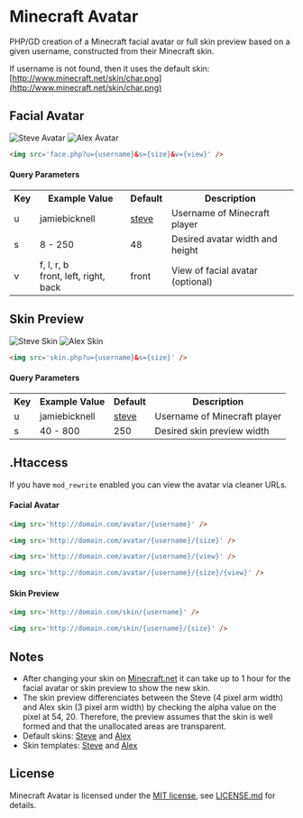 # Minecraft Avatar

PHP/GD creation of a Minecraft facial avatar or full skin preview based on a given username, constructed from their Minecraft skin.

If username is not found, then it uses the default skin: [http://www.minecraft.net/skin/char.png](http://www.minecraft.net/skin/char.png)

## Facial Avatar

<img src='http://jamiebicknell.github.io/Minecraft-Avatar/steve-face.png' alt='Steve Avatar' /> <img src='http://jamiebicknell.github.io/Minecraft-Avatar/alex-face.png' alt='Alex Avatar' />

```html
<img src='face.php?u={username}&s={size}&v={view}' />
```

#### Query Parameters

<table>
    <tr>
        <th>Key</th>
        <th>Example Value</th>
        <th>Default</th>
        <th>Description</th>
    </tr>
    <tr>
        <td>u</td>
        <td>jamiebicknell</td>
        <td><a href='https://minecraft.net/images/steve.png'>steve</a></td>
        <td>Username of Minecraft player</td>
    </tr>
    <tr>
        <td>s</td>
        <td>8 - 250</td>
        <td>48</td>
        <td>Desired avatar width and height</td>
    </tr>
    <tr>
        <td>v</td>
        <td>f, l, r, b<br />front, left, right, back</td>
        <td>front</td>
        <td>View of facial avatar (optional)</td>
    </tr>
</table>

## Skin Preview

<img src='http://jamiebicknell.github.io/Minecraft-Avatar/steve-skin.png' alt='Steve Skin' />

<img src='http://jamiebicknell.github.io/Minecraft-Avatar/alex-skin.png' alt='Alex Skin' />

```html
<img src='skin.php?u={username}&s={size}' />
```

#### Query Parameters

<table>
    <tr>
        <th>Key</th>
        <th>Example Value</th>
        <th>Default</th>
        <th>Description</th>
    </tr>
    <tr>
        <td>u</td>
        <td>jamiebicknell</td>
        <td><a href='https://minecraft.net/images/steve.png'>steve</a></td>
        <td>Username of Minecraft player</td>
    </tr>
    <tr>
        <td>s</td>
        <td>40 - 800</td>
        <td>250</td>
        <td>Desired skin preview width</td>
    </tr>
</table>

## .Htaccess

If you have `mod_rewrite` enabled you can view the avatar via cleaner URLs.

#### Facial Avatar

```html
<img src='http://domain.com/avatar/{username}' />
```

```html
<img src='http://domain.com/avatar/{username}/{size}' />
```

```html
<img src='http://domain.com/avatar/{username}/{view}' />
```

```html
<img src='http://domain.com/avatar/{username}/{size}/{view}' />
```

#### Skin Preview

```html
<img src='http://domain.com/skin/{username}' />
```

```html
<img src='http://domain.com/skin/{username}/{size}' />
```

## Notes

* After changing your skin on [Minecraft.net](https://minecraft.net/profile) it can take up to 1 hour for the facial avatar or skin preview to show the new skin.
* The skin preview differenciates between the Steve (4 pixel arm width) and Alex skin (3 pixel arm width) by checking the alpha value on the pixel at 54, 20. Therefore, the preview assumes that the skin is well formed and that the unallocated areas are transparent.
* Default skins: [Steve](https://minecraft.net/images/steve.png) and [Alex](https://minecraft.net/images/alex.png)
* Skin templates: [Steve](https://minecraft.net/images/4px_reference.png) and [Alex](https://minecraft.net/images/3px_reference.png)

## License

Minecraft Avatar is licensed under the [MIT license](http://opensource.org/licenses/MIT), see [LICENSE.md](https://github.com/jamiebicknell/Minecraft-Avatar/blob/master/LICENSE.md) for details.